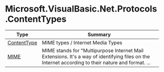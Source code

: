 ﻿
# Microsoft.VisualBasic.Net.Protocols.ContentTypes

|Type|Summary|
|----|-------|
|<a href="#" onClick="load('/docs/Microsoft.VisualBasic.Net.Protocols.ContentTypes/ContentType.md')">ContentType</a>|MIME types / Internet Media Types|
|<a href="#" onClick="load('/docs/Microsoft.VisualBasic.Net.Protocols.ContentTypes/MIME.md')">MIME</a>|MIME stands for "Multipurpose Internet Mail Extensions. It's a way of identifying files on the Internet according to their nature and format.  ...|

